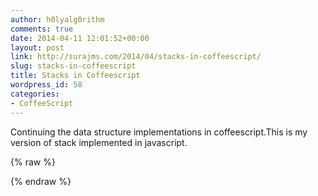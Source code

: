 ```yaml
---
author: h0lyalg0rithm
comments: true
date: 2014-04-11 12:01:52+00:00
layout: post
link: http://surajms.com/2014/04/stacks-in-coffeescript/
slug: stacks-in-coffeescript
title: Stacks in Coffeescript
wordpress_id: 58
categories:
- CoffeeScript
---
```


Continuing the data structure implementations in coffeescript.This is my version of stack implemented in javascript.

{% raw %}
<script src="https://gist.github.com/h0lyalg0rithm/10373924.js"></script>
{% endraw %}
